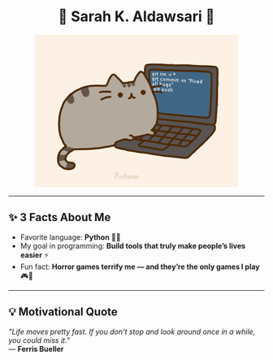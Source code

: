 <div align="center">

# 🌟 **Sarah K. Aldawsari** 💬


![Coding Vibes](https://raw.githubusercontent.com/fate0/fate0/master/artwork/pusheencode.gif)

</div>

---

## ✨ 3 Facts About Me
- Favorite language: **Python** 🖤🐍  
- My goal in programming: **Build tools that truly make people’s lives easier** ⚡  
- Fun fact: **Horror games terrify me — and they’re the only games I play** 🎮👻  

---

## 💡 Motivational Quote
*"Life moves pretty fast. If you don't stop and look around once in a while, you could miss it."*  
— **Ferris Bueller**
